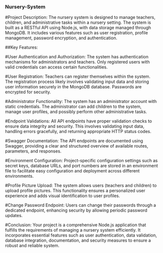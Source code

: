 ### Nursery-System
#Project Description:
The nursery system is designed to manage teachers, children, and administrative tasks within a nursery setting. The system is built as a RESTful API using Node.js, with data storage managed through MongoDB. It includes various features such as user registration, profile management, password encryption, and authentication.

##Key Features:

#User Authentication and Authorization: The system has authentication mechanisms for administrators and teachers. Only registered users with valid credentials can access certain functionalities.

#User Registration: Teachers can register themselves within the system. The registration process likely involves validating input data and storing user information securely in the MongoDB database. Passwords are encrypted for security.

#Administrator Functionality: The system has an administrator account with static credentials. The administrator can add children to the system, manage user profiles, and possibly perform other administrative tasks.

#Endpoint Validations: All API endpoints have proper validation checks to ensure data integrity and security. This involves validating input data, handling errors gracefully, and returning appropriate HTTP status codes.

#Swagger Documentation: The API endpoints are documented using Swagger, providing a clear and structured overview of available routes, parameters, and responses.

#Environment Configuration: Project-specific configuration settings such as secret keys, database URLs, and port numbers are stored in an environment file to facilitate easy configuration and deployment across different environments.

#Profile Picture Upload: The system allows users (teachers and children) to upload profile pictures. This functionality ensures a personalized user experience and adds visual identification to user profiles.

#Change Password Endpoint: Users can change their passwords through a dedicated endpoint, enhancing security by allowing periodic password updates.


#Conclusion:
Your project is a comprehensive Node.js application that fulfills the requirements of managing a nursery system efficiently. It incorporates essential features such as user authentication, data validation, database integration, documentation, and security measures to ensure a robust and reliable system.
